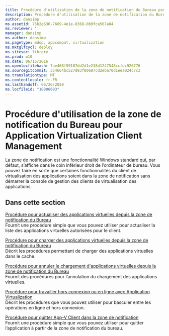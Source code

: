 ```yaml
---
title: Procédure d'utilisation de la zone de notification du Bureau pour Application Virtualization Client Management
description: Procédure d'utilisation de la zone de notification du Bureau pour Application Virtualization Client Management
author: dansimp
ms.assetid: 75b2e636-7669-4e1e-8368-8b9fca567a84
ms.reviewer: ''
manager: dansimp
ms.author: dansimp
ms.pagetype: mdop, appcompat, virtualization
ms.mktglfcycl: deploy
ms.sitesec: library
ms.prod: w10
ms.date: 06/16/2016
ms.openlocfilehash: 7ae468f59107dd2d1e238d1247548ccfdc926776
ms.sourcegitcommit: 354664bc527d93f80687cd2eba70d1eea024c7c3
ms.translationtype: MT
ms.contentlocale: fr-FR
ms.lasthandoff: 06/26/2020
ms.locfileid: "10806693"
---
```

# Procédure d'utilisation de la zone de notification du Bureau pour Application Virtualization Client Management


La zone de notification est une fonctionnalité Windows standard qui, par défaut, s’affiche dans le coin inférieur droit de l’ordinateur de bureau. Vous pouvez faire en sorte que certaines fonctionnalités du client de virtualisation des applications soient dans la zone de notification sans démarrer la console de gestion des clients de virtualisation des applications.

## Dans cette section


<a href="" id="how-to-refresh-virtual-applications-from-the-desktop-notification-area"></a>[Procédure pour actualiser des applications virtuelles depuis la zone de notification du Bureau](how-to-refresh-virtual-applications-from-the-desktop-notification-area.md)  
Fournit une procédure simple que vous pouvez utiliser pour actualiser la liste des applications virtuelles autorisées pour le client.

<a href="" id="how-to-load-virtual-applications-from-the-desktop-notification-area"></a>[Procédure pour charger des applications virtuelles depuis la zone de notification du Bureau](how-to-load-virtual-applications-from-the-desktop-notification-area.md)  
Décrit les procédures permettant de charger des applications virtuelles dans le cache.

<a href="" id="how-to-cancel-loading-of-virtual-applications-from-the-desktop-notification-area"></a>[Procédure pour annuler le chargement d'applications virtuelles depuis la zone de notification du Bureau](how-to-cancel-loading-of-virtual-applications-from-the-desktop-notification-area.md)  
Fournit des procédures pour l’annulation du chargement des applications virtuelles.

<a href="" id="how-to-work-offline-or-online-with-application-virtualization"></a>[Procédure pour travailler hors connexion ou en ligne avec Application Virtualization](how-to-work-offline-or-online-with-application-virtualization.md)  
Décrit les procédures que vous pouvez utiliser pour basculer entre les opérations en ligne et hors connexion.

<a href="" id="how-to-exit-the-app-v-client-from-the-notification-area"></a>[Procédure pour quitter App-V Client dans la zone de notification](how-to-exit-the-app-v-client-from-the-notification-area.md)  
Fournit une procédure simple que vous pouvez utiliser pour quitter l’application à partir de la zone de notification du bureau.

 

 





